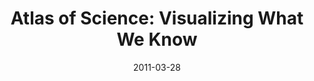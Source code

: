 ---
date: 2011-03-28
title: "Atlas of Science: Visualizing What We Know"
source: "Powell's Books"
sourceUrl: https://www.powells.com/book/atlas-of-science-9780262014458
pdfLink: 20110328-powell-book-atlas-of-science.pdf
---